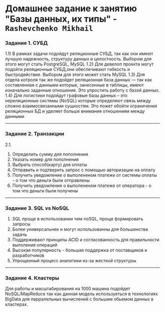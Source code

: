 # Домашнее задание к занятию "Базы данных, их типы" - `Rashevchenko Mikhail`

### Задание 1. СУБД

1.1) В рамках задачи подойдут реляционные СУБД, так как они имеют лучшую надежность, структуру данных и целостность. Выбором для этого могут стать PostgreSQL, MySQL
1.2) Для девелоп проекта могут подойти реляционные СУБД,они обеспечивают гибкость и быстродействие. Выбором для этого может стать MySQL
1.3) Для отдела котроля так же подойдет реляционная база данных — так как составленная с данными которые, занесенные в таблицы, имеют изначально заданные отношения. Это упростить работу с базой данных. 
1.4) Для логистики подойдут графовые базы данных – это нереляционные системы (NoSQL) которые определяют связь между сложно взаимосвязанными сущностям. Это пожет обойти ограничения реляционных БД и уделяет больше внимания отношениям между данными

---

### Задание 2. Транзакции

2.1. 
1) Определить сумму для пополнения
2) Указать номер для пополнения
3) Выбрать способ(карту) для оплаты
4) Отправить и подтверить запрос с помощью авторизации на оплату
5) Получить уведомление о выполененом платеже от системы оплаты - о том что деньги были отправлены
6) Получить уведомление о выполененом платеже от оператора - о том что деньги были получены

---

### Задание 3. SQL vs NoSQL

1) SQL проще в использовании чем noSQL, проще формировать запросы
2) Более универсальнее и могут использованны для большенства задачь
3) Поддерживают принципы ACID и согласованность для правильности выполения операций
4) Высокая популярность - большая поддержка от поставщиков и разработчиков
5) Упрощенный процесс аналитики из-за жесткой структуры

---

### Задание 4. Кластеры

Для работы и масштабирования на 1000 машина подойдет NoSQL/MapReduce так как данная модель используеться в технологиях BigData для парралельных вычислений с большим обьемом данных в кластерах.
